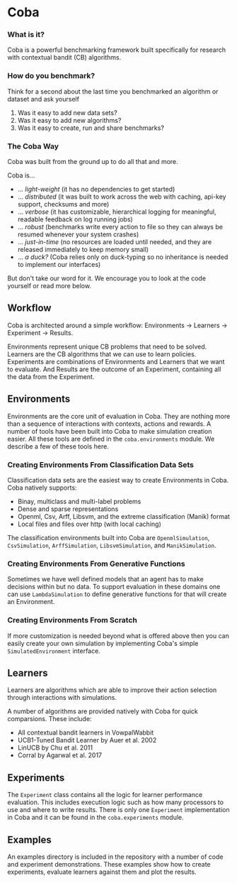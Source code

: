 # Coba

### What is it?

 Coba is a powerful benchmarking framework built specifically for research with contextual bandit (CB) algorithms.

### How do you benchmark?

Think for a second about the last time you benchmarked an algorithm or dataset and ask yourself

 1. Was it easy to add new data sets?
 2. Was it easy to add new algorithms?
 3. Was it easy to create, run and share benchmarks?

### The Coba Way
 
 Coba was built from the ground up to do all that and more.
 
 Coba is...
 
 * ... *light-weight* (it has no dependencies to get started)
 * ... *distributed* (it was built to work across the web with caching, api-key support, checksums and more)
 * ... *verbose* (it has customizable, hierarchical logging for meaningful, readable feedback on log running jobs)
 * ... *robust* (benchmarks write every action to file so they can always be resumed whenever your system crashes)
 * ... *just-in-time* (no resources are loaded until needed, and they are released immediately to keep memory small)
 * ... *a duck?* (Coba relies only on duck-typing so no inheritance is needed to implement our interfaces)
 
 But don't take our word for it. We encourage you to look at the code yourself or read more below.
 
 ## Workflow
 
 Coba is architected around a simple workflow: Environments -> Learners -> Experiment -> Results.
 
 Environments represent unique CB problems that need to be solved. Learners are the CB algorithms that we can use to learn policies. Experiments are combinations of Environments and Learners that we want to evaluate. And Results are the outcome of an Experiment, containing all the data from the Experiment.
 
 ## Environments
 
 Environments are the core unit of evaluation in Coba. They are nothing more than a sequence of interactions with contexts, actions and rewards. A number of tools have been built into Coba to make simulation creation easier. All these tools are defined in the `coba.environments` module. We describe a few of these tools here.
 
 ### Creating Environments From Classification Data Sets
 
 Classification data sets are the easiest way to create Environments in Coba. Coba natively supports: 
 
 * Binay, multiclass and multi-label problems
 * Dense and sparse representations
 * Openml, Csv, Arff, Libsvm, and the extreme classification (Manik) format
 * Local files and files over http (with local caching)
 
 The classification environments built into Coba are `OpenmlSimulation`, `CsvSimulation`, `ArffSimulation`, `LibsvmSimulation`, and `ManikSimulation`.

 ### Creating Environments From Generative Functions
 
 Sometimes we have well defined models that an agent has to make decisions within but no data. To support evaluation in these domains one can use `LambdaSimulation` to define generative functions for that will create an Environment. 
 
 ### Creating Environments From Scratch
 
 If more customization is needed beyond what is offered above then you can easily create your own simulation by implementing Coba's simple `SimulatedEnvironment` interface.
 
 ## Learners
 
 Learners are algorithms which are able to improve their action selection through interactions with simulations.
 
 A number of algorithms are provided natively with Coba for quick comparsions. These include:
 
 * All contextual bandit learners in VowpalWabbit
 * UCB1-Tuned Bandit Learner by Auer et al. 2002
 * LinUCB by Chu et al. 2011
 * Corral by Agarwal et al. 2017

 
## Experiments
 
 The `Experiment` class contains all the logic for learner performance evaluation. This includes execution logic such as how many processors to use and where to write results. There is only one `Experiment` implementation in Coba and it can be found in the `coba.experiments` module.
  
 
 ## Examples
 
 An examples directory is included in the repository with a number of code and experiment demonstrations. These examples show how to create experiments, evaluate learners against them and plot the results.
